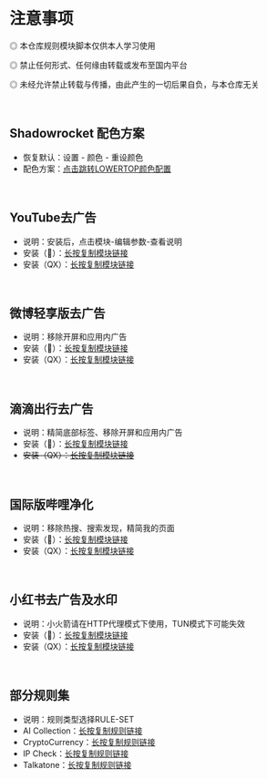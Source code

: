 # 注意事项

  ◎ 本仓库规则模块脚本仅供本人学习使用

  ◎ 禁止任何形式、任何缘由转载或发布至国内平台

  ◎ 未经允许禁止转载与传播，由此产生的一切后果自负，与本仓库无关

<br/>

## Shadowrocket 配色方案
* 恢复默认：设置 - 颜色 - 重设颜色
* 配色方案：[点击跳转LOWERTOP颜色配置](https://github.com/LOWERTOP/Shadowrocket-First?tab=readme-ov-file#shadowrocket-配色文件)
<br/>

## YouTube去广告
* 说明：安装后，点击模块-编辑参数-查看说明
* 安装（🚀）：[长按复制模块链接](https://raw.githubusercontent.com/iab0x00/ProxyRules/main/Rewrite/YouTubeNoAd.sgmodule)
* 安装（QX）：[长按复制模块链接](https://raw.githubusercontent.com/iab0x00/ProxyRules/main/Rewrite/YouTubeNoAd.snippet)
<br/>

## 微博轻享版去广告
* 说明：移除开屏和应用内广告
* 安装（🚀）：[长按复制模块链接](https://raw.githubusercontent.com/iab0x00/ProxyRules/main/Rewrite/WeiboIntl.sgmodule)
* 安装（QX）：[长按复制模块链接](https://raw.githubusercontent.com/iab0x00/ProxyRules/main/Rewrite/WeiboIntl.snippet)
<br/>

## 滴滴出行去广告
* 说明：精简底部标签、移除开屏和应用内广告
* 安装（🚀）：[长按复制模块链接](https://raw.githubusercontent.com/iab0x00/ProxyRules/main/Rewrite/DiDiClean.sgmodule)
* ~~安装（QX）：[长按复制模块链接](https://raw.githubusercontent.com/iab0x00/ProxyRules/main/Rewrite/DiDiClean.snippet)~~
<br/>

## 国际版哔哩净化
* 说明：移除热搜、搜索发现，精简我的页面
* 安装（🚀）：[长按复制模块链接](https://raw.githubusercontent.com/iab0x00/ProxyRules/main/Rewrite/BiliIntlClean.sgmodule)
* 安装（QX）：[长按复制模块链接](https://raw.githubusercontent.com/iab0x00/ProxyRules/main/Rewrite/BiliIntlClean.snippet)
<br/>

## 小红书去广告及水印
* 说明：小火箭请在HTTP代理模式下使用，TUN模式下可能失效
* 安装（🚀）：[长按复制模块链接](https://raw.githubusercontent.com/iab0x00/ProxyRules/main/Rewrite/RedBook.srmodule)
* 安装（QX）：[长按复制模块链接](https://raw.githubusercontent.com/iab0x00/ProxyRules/main/Rewrite/RedBook.snippet)
<br/>

## 部分规则集
* 说明：规则类型选择RULE-SET
* AI Collection：[长按复制规则链接](https://raw.githubusercontent.com/iab0x00/ProxyRules/main/Rule/AI.txt)
* CryptoCurrency：[长按复制规则链接](https://raw.githubusercontent.com/iab0x00/ProxyRules/main/Rule/Crypto.txt)
* IP Check：[长按复制规则链接](https://raw.githubusercontent.com/iab0x00/ProxyRules/main/Rule/IPCheck.txt)
* Talkatone：[长按复制规则链接](https://raw.githubusercontent.com/iab0x00/ProxyRules/main/Rule/Talkatone.txt)
